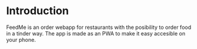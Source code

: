 # Introduction 
FeedMe is an order webapp for restaurants with the posibility to order food in a tinder way. The app is made as an PWA to make it easy accesible on your phone.